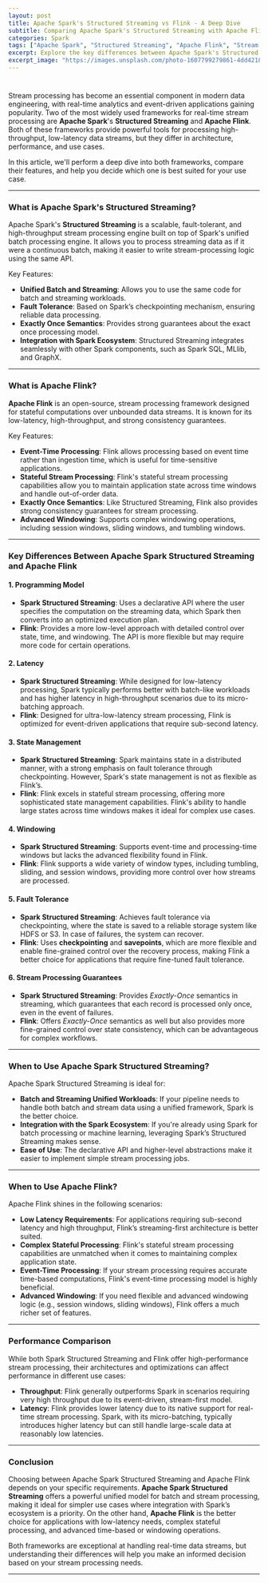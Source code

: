 ```yaml
---
layout: post
title: Apache Spark's Structured Streaming vs Flink - A Deep Dive
subtitle: Comparing Apache Spark's Structured Streaming with Apache Flink for real-time stream processing - Features, performance, and use cases.
categories: Spark
tags: ["Apache Spark", "Structured Streaming", "Apache Flink", "Stream Processing", "Big Data"]
excerpt: Explore the key differences between Apache Spark's Structured Streaming and Apache Flink for real-time stream processing, including their features, strengths, and performance metrics.
excerpt_image: "https://images.unsplash.com/photo-1607799279861-4dd421887fb3"
---
```


#

Stream processing has become an essential component in modern data engineering, with real-time analytics and event-driven applications gaining popularity. Two of the most widely used frameworks for real-time stream processing are **Apache Spark**'s **Structured Streaming** and **Apache Flink**. Both of these frameworks provide powerful tools for processing high-throughput, low-latency data streams, but they differ in architecture, performance, and use cases.

In this article, we'll perform a deep dive into both frameworks, compare their features, and help you decide which one is best suited for your use case.

---

### What is Apache Spark's Structured Streaming?

Apache Spark's **Structured Streaming** is a scalable, fault-tolerant, and high-throughput stream processing engine built on top of Spark's unified batch processing engine. It allows you to process streaming data as if it were a continuous batch, making it easier to write stream-processing logic using the same API.

Key Features:
- **Unified Batch and Streaming**: Allows you to use the same code for batch and streaming workloads.
- **Fault Tolerance**: Based on Spark’s checkpointing mechanism, ensuring reliable data processing.
- **Exactly Once Semantics**: Provides strong guarantees about the exact once processing model.
- **Integration with Spark Ecosystem**: Structured Streaming integrates seamlessly with other Spark components, such as Spark SQL, MLlib, and GraphX.

---

### What is Apache Flink?

**Apache Flink** is an open-source, stream processing framework designed for stateful computations over unbounded data streams. It is known for its low-latency, high-throughput, and strong consistency guarantees.

Key Features:
- **Event-Time Processing**: Flink allows processing based on event time rather than ingestion time, which is useful for time-sensitive applications.
- **Stateful Stream Processing**: Flink's stateful stream processing capabilities allow you to maintain application state across time windows and handle out-of-order data.
- **Exactly Once Semantics**: Like Structured Streaming, Flink also provides strong consistency guarantees for stream processing.
- **Advanced Windowing**: Supports complex windowing operations, including session windows, sliding windows, and tumbling windows.

---

### Key Differences Between Apache Spark Structured Streaming and Apache Flink

#### 1. **Programming Model**

- **Spark Structured Streaming**: Uses a declarative API where the user specifies the computation on the streaming data, which Spark then converts into an optimized execution plan.
- **Flink**: Provides a more low-level approach with detailed control over state, time, and windowing. The API is more flexible but may require more code for certain operations.

#### 2. **Latency**

- **Spark Structured Streaming**: While designed for low-latency processing, Spark typically performs better with batch-like workloads and has higher latency in high-throughput scenarios due to its micro-batching approach.
- **Flink**: Designed for ultra-low-latency stream processing, Flink is optimized for event-driven applications that require sub-second latency.

#### 3. **State Management**

- **Spark Structured Streaming**: Spark maintains state in a distributed manner, with a strong emphasis on fault tolerance through checkpointing. However, Spark's state management is not as flexible as Flink’s.
- **Flink**: Flink excels in stateful stream processing, offering more sophisticated state management capabilities. Flink's ability to handle large states across time windows makes it ideal for complex use cases.

#### 4. **Windowing**

- **Spark Structured Streaming**: Supports event-time and processing-time windows but lacks the advanced flexibility found in Flink.
- **Flink**: Flink supports a wide variety of window types, including tumbling, sliding, and session windows, providing more control over how streams are processed.

#### 5. **Fault Tolerance**

- **Spark Structured Streaming**: Achieves fault tolerance via checkpointing, where the state is saved to a reliable storage system like HDFS or S3. In case of failures, the system can recover.
- **Flink**: Uses **checkpointing** and **savepoints**, which are more flexible and enable fine-grained control over the recovery process, making Flink a better choice for applications that require fine-tuned fault tolerance.

#### 6. **Stream Processing Guarantees**

- **Spark Structured Streaming**: Provides *Exactly-Once* semantics in streaming, which guarantees that each record is processed only once, even in the event of failures.
- **Flink**: Offers *Exactly-Once* semantics as well but also provides more fine-grained control over state consistency, which can be advantageous for complex workflows.

---

### When to Use Apache Spark Structured Streaming?

Apache Spark Structured Streaming is ideal for:
- **Batch and Streaming Unified Workloads**: If your pipeline needs to handle both batch and stream data using a unified framework, Spark is the better choice.
- **Integration with the Spark Ecosystem**: If you're already using Spark for batch processing or machine learning, leveraging Spark’s Structured Streaming makes sense.
- **Ease of Use**: The declarative API and higher-level abstractions make it easier to implement simple stream processing jobs.

---

### When to Use Apache Flink?

Apache Flink shines in the following scenarios:
- **Low Latency Requirements**: For applications requiring sub-second latency and high throughput, Flink’s streaming-first architecture is better suited.
- **Complex Stateful Processing**: Flink's stateful stream processing capabilities are unmatched when it comes to maintaining complex application state.
- **Event-Time Processing**: If your stream processing requires accurate time-based computations, Flink's event-time processing model is highly beneficial.
- **Advanced Windowing**: If you need flexible and advanced windowing logic (e.g., session windows, sliding windows), Flink offers a much richer set of features.

---

### Performance Comparison

While both Spark Structured Streaming and Flink offer high-performance stream processing, their architectures and optimizations can affect performance in different use cases:

- **Throughput**: Flink generally outperforms Spark in scenarios requiring very high throughput due to its event-driven, stream-first model.
- **Latency**: Flink provides lower latency due to its native support for real-time stream processing. Spark, with its micro-batching, typically introduces higher latency but can still handle large-scale data at reasonably low latencies.

---

### Conclusion

Choosing between Apache Spark Structured Streaming and Apache Flink depends on your specific requirements. **Apache Spark Structured Streaming** offers a powerful unified model for batch and stream processing, making it ideal for simpler use cases where integration with Spark’s ecosystem is a priority. On the other hand, **Apache Flink** is the better choice for applications with low-latency needs, complex stateful processing, and advanced time-based or windowing operations.

Both frameworks are exceptional at handling real-time data streams, but understanding their differences will help you make an informed decision based on your stream processing needs.

---

